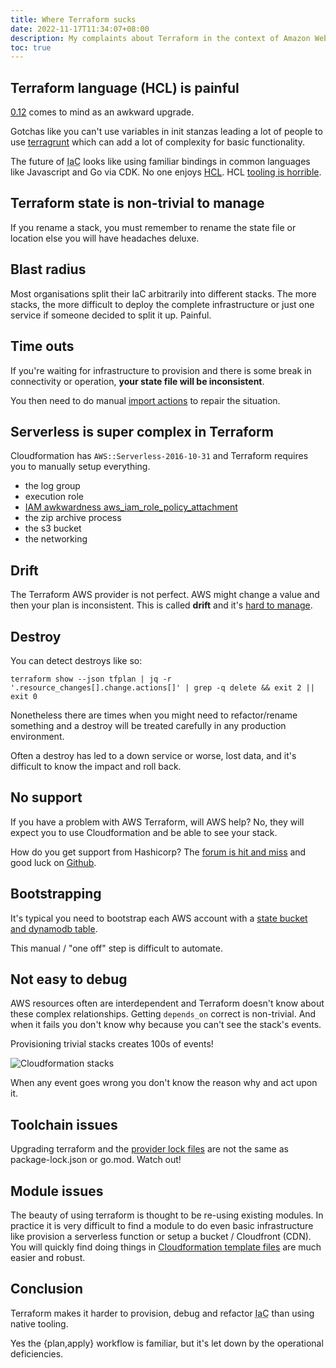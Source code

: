 ```yaml
---
title: Where Terraform sucks
date: 2022-11-17T11:34:07+08:00
description: My complaints about Terraform in the context of Amazon Web Services
toc: true
---
```


## Terraform language (HCL) is painful

[0.12](https://www.hashicorp.com/blog/announcing-terraform-0-12) comes to mind as an awkward upgrade.

Gotchas like you can't use variables in init stanzas leading a lot of people to use [terragrunt](https://terragrunt.gruntwork.io/) which can add a lot of complexity for basic functionality.

The future of <abbr title="Infrastruture as Code">IaC</abbr> looks like using familiar bindings in common languages like Javascript and Go via CDK. No one enjoys [HCL](https://github.com/hashicorp/hcl/blob/main/hclsyntax/spec.md). HCL [tooling is horrible](https://stackoverflow.com/questions/74124530/how-do-i-rewrite-terraform-hcl-without-regex).

## Terraform state is non-trivial to manage

If you rename a stack, you must remember to rename the state file or location else you will have headaches deluxe.

## Blast radius

Most organisations split their IaC arbitrarily into different stacks. The more stacks, the more difficult to deploy the complete infrastructure or just one service if someone decided to split it up. Painful.

## Time outs

If you're waiting for infrastructure to provision and there is some break in connectivity or operation, **your state file will be inconsistent**.

You then need to do manual [import actions](/tips/cloud/2022/Terraform-Import/) to repair the situation.

## Serverless is super complex in Terraform

Cloudformation has `AWS::Serverless-2016-10-31` and Terraform requires you to manually setup everything.

- the log group
- execution role
- [IAM awkwardness aws_iam_role_policy_attachment](/tips/cloud/2022/Terraform-a-role/)
- the zip archive process
- the s3 bucket
- the networking

## Drift

The Terraform AWS provider is not perfect. AWS might change a value and then
your plan is inconsistent. This is called **drift** and it's [hard to manage](https://www.youtube.com/watch?v=Jh3pjr0uqWc).

## Destroy

You can detect destroys like so:

    terraform show --json tfplan | jq -r '.resource_changes[].change.actions[]' | grep -q delete && exit 2 || exit 0

Nonetheless there are times when you might need to refactor/rename something and
a destroy will be treated carefully in any production environment.

Often a destroy has led to a down service or worse, lost data, and it's difficult to know the impact and roll back.

## No support

If you have a problem with AWS Terraform, will AWS help? No, they will expect
you to use Cloudformation and be able to see your stack.

How do you get support from Hashicorp? The [forum is hit and
miss](https://discuss.hashicorp.com/) and good luck on [Github](https://github.com/hashicorp/terraform-provider-aws/issues).

## Bootstrapping

It's typical you need to bootstrap each AWS account with a [state bucket and
dynamodb table](https://gist.github.com/4fa171067e0b9ec909afba29a56ede6a).

This manual / "one off" step is difficult to automate.

## Not easy to debug

AWS resources often are interdependent and Terraform doesn't know about these complex relationships. Getting `depends_on` correct is non-trivial. And when it fails you don't know why because you can't see the stack's events.

Provisioning trivial stacks creates 100s of events!

<img src="https://i.imgur.com/wbV3q5J.png" alt="Cloudformation stacks">

When any event goes wrong you don't know the reason why and act upon it.

## Toolchain issues

Upgrading terraform and the [provider lock files](https://stackoverflow.com/questions/73970738/terraform-does-not-match-any-of-the-checksums-recorded-in-the-dependency-lock-fi) are not the same as package-lock.json or go.mod. Watch out!

## Module issues

The beauty of using terraform is thought to be re-using existing modules. In practice it is very difficult to find a module to do even basic infrastructure like provision a serverless function or setup a bucket / Cloudfront (CDN). You will quickly find doing things in [Cloudformation template files](https://github.com/kaihendry/s3-cloudfront-cloudformation/blob/main/template.yml) are much easier and robust.

## Conclusion

Terraform makes it harder to provision, debug and refactor <abbr title="Infrastruture as Code">IaC</abbr> than using native tooling.

Yes the {plan,apply} workflow is familiar, but it's let down by the operational deficiencies.
